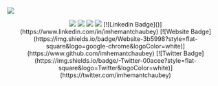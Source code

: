 <img src="https://raw.githubusercontent.com/halfrost/halfrost/master/icons/header_.png">
<p align="center">
<img src="https://readme-typing-svg.herokuapp.com?font=Merriweather&duration=3000&pause=1500&color=00E9EE&center=true&vCenter=true&height=40&lines=Hey+there!+I'm+Hemant+Chaubey+%F0%9F%98%8E;a+FullStack+Developer+%E2%9D%84;a+web3+enthusiast+%F0%9F%92%BB;who+loves+to+build+%F0%9F%9B%A0;and+contribute+to+projects+%E2%9C%A8">
<a ><img src="https://img.shields.io/badge/-LinkedIn-0e76a8?style=flat-square&logo=Linkedin&logoColor=white"></a>
<img src="https://readme-typing-svg.herokuapp.com?font=Merriweather&duration=3000&pause=1500&color=00E9EE&center=true&vCenter=true&height=40&lines=Hey+there!+I'm+Hemant+Chaubey+%F0%9F%98%8E;a+FullStack+Developer+%E2%9D%84;a+web3+enthusiast+%F0%9F%92%BB;who+loves+to+build+%F0%9F%9B%A0;and+contribute+to+projects+%E2%9C%A8">
<img src="https://readme-typing-svg.herokuapp.com?font=Merriweather&duration=3000&pause=1500&color=00E9EE&center=true&vCenter=true&height=40&lines=Hey+there!+I'm+Hemant+Chaubey+%F0%9F%98%8E;a+FullStack+Developer+%E2%9D%84;a+web3+enthusiast+%F0%9F%92%BB;who+loves+to+build+%F0%9F%9B%A0;and+contribute+to+projects+%E2%9C%A8">
[![Linkedin Badge]()](https://www.linkedin.com/in/imhemantchaubey)
[![Website Badge](https://img.shields.io/badge/Website-3b5998?style=flat-square&logo=google-chrome&logoColor=white)](https://www.github.com/imhemantchaubey)
[![Twitter Badge](https://img.shields.io/badge/-Twitter-00acee?style=flat-square&logo=Twitter&logoColor=white)](https://twitter.com/imhemantchaubey)
</p>
